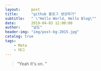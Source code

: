 ```yaml
---
layout:     post
title:      "github 블로그 생성하기"
subtitle:   " \"Hello World, Hello Blog\""
date:       2019-04-03 12:00:00
author:     "날도"
header-img: "img/post-bg-2015.jpg"
catalog: true
tags:
    - Meta
    - 태그
---
```


> “Yeah It's on. ”



